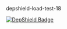 depshield-load-test-18

[![DepShield Badge](https://cpeters2.dev.depshield.sonatype.org/badges/depshield-load-cpeters2d/depshield-load-test-18/depshield.svg)](https://sonatype.github.io/depshield-github-pages)
